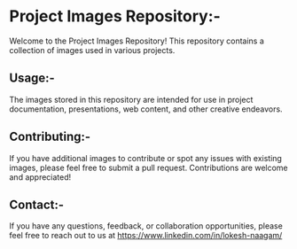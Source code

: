 # Project Images Repository:-

Welcome to the Project Images Repository! This repository contains a collection of images used in various projects.

## Usage:-

The images stored in this repository are intended for use in project documentation, presentations, web content, and other creative endeavors. 

## Contributing:-

If you have additional images to contribute or spot any issues with existing images, please feel free to submit a pull request. Contributions are welcome and appreciated!

## Contact:-

If you have any questions, feedback, or collaboration opportunities, please feel free to reach out to us at https://www.linkedin.com/in/lokesh-naagam/
